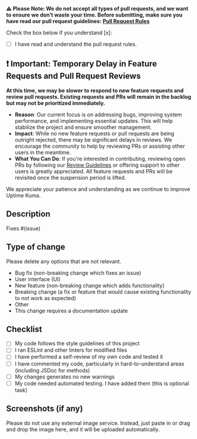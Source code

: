 **⚠️ Please Note: We do not accept all types of pull requests, and we want to ensure we don’t waste your time. Before submitting, make sure you have read our pull request guidelines: [Pull Request Rules]**

[Pull Request Rules]: ../CONTRIBUTING.md#can-i-create-a-pull-request-for-uptime-kuma

Check the box below if you understand [x]:

- [ ] I have read and understand the pull request rules.

## **❗ Important: Temporary Delay in Feature Requests and Pull Request Reviews**

**At this time, we may be slower to respond to new feature requests and review pull requests. Existing requests and PRs will remain in the backlog but may not be prioritized immediately.**

- **Reason**: Our current focus is on addressing bugs, improving system performance, and implementing essential updates. This will help stabilize the project and ensure smoother management.
- **Impact**: While no new feature requests or pull requests are being outright rejected, there may be significant delays in reviews. We encourage the community to help by reviewing PRs or assisting other users in the meantime.
- **What You Can Do**: If you're interested in contributing, reviewing open PRs by following our [Review Guidelines] or offering support to other users is greatly appreciated. All feature requests and PRs will be revisited once the suspension period is lifted.

We appreciate your patience and understanding as we continue to improve Uptime Kuma.

[Review Guidelines]: REVIEW_GUIDELINES.md

## Description

Fixes #(issue)

## Type of change

Please delete any options that are not relevant.

- Bug fix (non-breaking change which fixes an issue)
- User interface (UI)
- New feature (non-breaking change which adds functionality)
- Breaking change (a fix or feature that would cause existing functionality to not work as expected)
- Other
- This change requires a documentation update

## Checklist

- [ ] My code follows the style guidelines of this project
- [ ] I ran ESLint and other linters for modified files
- [ ] I have performed a self-review of my own code and tested it
- [ ] I have commented my code, particularly in hard-to-understand areas (including JSDoc for methods)
- [ ] My changes generates no new warnings
- [ ] My code needed automated testing. I have added them (this is optional task)

## Screenshots (if any)

Please do not use any external image service. Instead, just paste in or drag and drop the image here, and it will be uploaded automatically.
